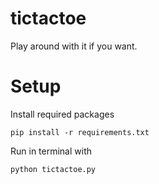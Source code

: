 # tictactoe
Play around with it if you want.
# Setup
Install required packages
```
pip install -r requirements.txt
```
Run in terminal with
```
python tictactoe.py
```
